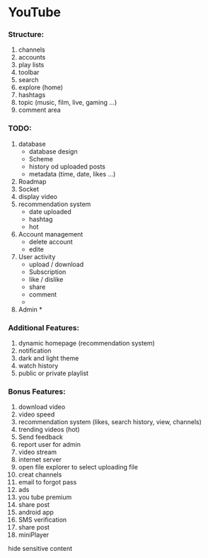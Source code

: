 # YouTube



### Structure:
1. channels
2. accounts
3. play lists 
4. toolbar
5. search
6. explore (home)
7. hashtags
8. topic (music, film, live, gaming ...)
9. comment area



### TODO:
1. database
   * database design
   * Scheme
   * history od uploaded posts
   * metadata (time, date, likes ...)
2. Roadmap
3. Socket
4. display video
5. recommendation system
    * date uploaded
    * hashtag
    * hot
6. Account management
    * delete account
    * edite
7. User activity
    * upload / download
    * Subscription
    * like / dislike
    * share
    * comment
    * 
8. Admin
   *

### Additional Features:
1. dynamic homepage (recommendation system)
2. notification
3. dark and light theme
4. watch history
5. public or private playlist



### Bonus Features:
1. download video
2. video speed
3. recommendation system (likes, search history, view, channels)
4. trending videos (hot)
5. Send feedback
6. report user for admin
7. video stream
8. internet server 
9. open file explorer to select uploading file 
10. creat channels
11. email to forgot pass
12. ads
13. you tube premium
14. share post
15. android app 
16. SMS verification
17. share post
18. miniPlayer



hide sensitive content
